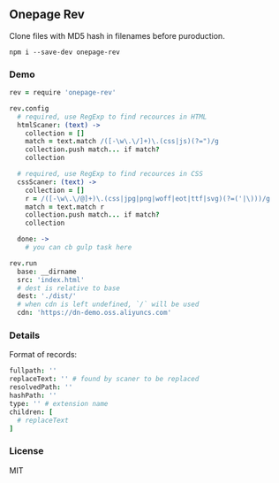 
Onepage Rev
----

Clone files with MD5 hash in filenames before puroduction.

```
npm i --save-dev onepage-rev
```

### Demo

```coffee
rev = require 'onepage-rev'

rev.config
  # required, use RegExp to find recources in HTML
  htmlScaner: (text) ->
    collection = []
    match = text.match /([-\w\.\/]+)\.(css|js)(?=")/g
    collection.push match... if match?
    collection

  # required, use RegExp to find recources in CSS
  cssScaner: (text) ->
    collection = []
    r = /([-\w\.\/@]+)\.(css|jpg|png|woff|eot|ttf|svg)(?=('|\)))/g
    match = text.match r
    collection.push match... if match?
    collection

  done: ->
    # you can cb gulp task here

rev.run
  base: __dirname
  src: 'index.html'
  # dest is relative to base
  dest: './dist/'
  # when cdn is left undefined, `/` will be used
  cdn: 'https://dn-demo.oss.aliyuncs.com'
```

### Details

Format of records:

```coffee
fullpath: ''
replaceText: '' # found by scaner to be replaced
resolvedPath: ''
hashPath: ''
type: '' # extension name
children: [
  # replaceText
]
```

### License

MIT